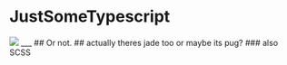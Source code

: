 # JustSomeTypescript

<img src="https://img.shields.io/badge/Tests%3A-Passing-brightgreen?style=for-the-badge"/>
___
## Or not.
## actually theres jade too
or maybe its pug?
### also SCSS
